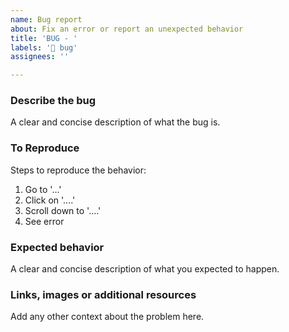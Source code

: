```yaml
---
name: Bug report
about: Fix an error or report an unexpected behavior
title: 'BUG - '
labels: '🐛 bug'
assignees: ''

---
```


### Describe the bug
A clear and concise description of what the bug is.

### To Reproduce
Steps to reproduce the behavior:
1. Go to '...'
2. Click on '....'
3. Scroll down to '....'
4. See error

### Expected behavior
A clear and concise description of what you expected to happen.

### Links, images or additional resources
Add any other context about the problem here. 

